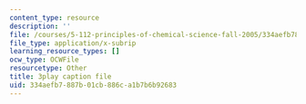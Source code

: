```yaml
---
content_type: resource
description: ''
file: /courses/5-112-principles-of-chemical-science-fall-2005/334aefb7887b01cb886ca1b7b6b92683_YpkKYmQBwY.srt
file_type: application/x-subrip
learning_resource_types: []
ocw_type: OCWFile
resourcetype: Other
title: 3play caption file
uid: 334aefb7-887b-01cb-886c-a1b7b6b92683
---
```

